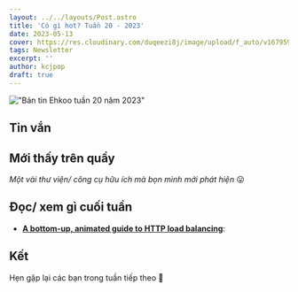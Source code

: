 ```yaml
---
layout: ../../layouts/Post.astro
title: 'Có gì hot? Tuần 20 - 2023'
date: 2023-05-13
cover: https://res.cloudinary.com/duqeezi8j/image/upload/f_auto/v1679593392/ehkoo/newsletters/w20-2023.png
tags: Newsletter
excerpt: ''
author: kcjpop
draft: true
---
```


!["Bản tin Ehkoo tuần 20 năm 2023"](https://res.cloudinary.com/duqeezi8j/image/upload/f_auto/v1679593392/ehkoo/newsletters/w20-2023.png)

## Tin vắn

## Mới thấy trên quầy

_Một vài thư viện/ công cụ hữu ích mà bọn mình mới phát hiện_ 😛

## Đọc/ xem gì cuối tuần

- [**A bottom-up, animated guide to HTTP load balancing**](https://samwho.dev/load-balancing/):

## Kết

Hẹn gặp lại các bạn trong tuần tiếp theo 👋
